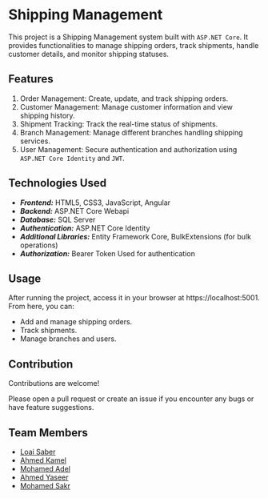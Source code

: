 # Shipping Management
This project is a Shipping Management system built with `ASP.NET Core`. It provides functionalities to manage shipping orders, track shipments, handle customer details, and monitor shipping statuses.

## Features
1. Order Management: Create, update, and track shipping orders.
2. Customer Management: Manage customer information and view shipping history.
3. Shipment Tracking: Track the real-time status of shipments.
4. Branch Management: Manage different branches handling shipping services.
5. User Management: Secure authentication and authorization using `ASP.NET Core Identity` and `JWT`.

## Technologies Used
* ***Frontend:*** HTML5, CSS3, JavaScript, Angular
* ***Backend:*** ASP.NET Core Webapi
* ***Database:*** SQL Server
* ***Authentication:*** ASP.NET Core Identity
* ***Additional Libraries:*** Entity Framework Core, BulkExtensions (for bulk operations) 
* ***Authorization:*** Bearer Token Used for authentication

## Usage
After running the project, access it in your browser at https://localhost:5001. From here, you can:
* Add and manage shipping orders.
* Track shipments.
* Manage branches and users.

## Contribution
Contributions are welcome! 

Please open a pull request or create an issue if you encounter any bugs or have feature suggestions.

## Team Members 

* [Loai Saber](https://github.com/loaisaber07)
* [Ahmed Kamel](https://github.com/AKR045)
* [Mohamed Adel](https://github.com/mohamedadel26)
* [Ahmed Yaseer](https://github.com/Ahmedyasser11)
* [Mohamed Sakr](https://github.com/sakr2000)
